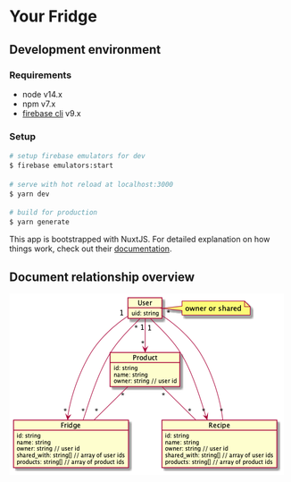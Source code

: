 # Your Fridge

## Development environment

### Requirements

- node v14.x
- npm v7.x
- [firebase cli](https://firebase.google.com/docs/emulator-suite) v9.x

### Setup

```bash
# setup firebase emulators for dev
$ firebase emulators:start

# serve with hot reload at localhost:3000
$ yarn dev

# build for production
$ yarn generate
```

This app is bootstrapped with NuxtJS. For detailed explanation on how things work, check out their [documentation](https://nuxtjs.org).

## Document relationship overview

![](./docs/diagrams/out/overview/Overview.png)
